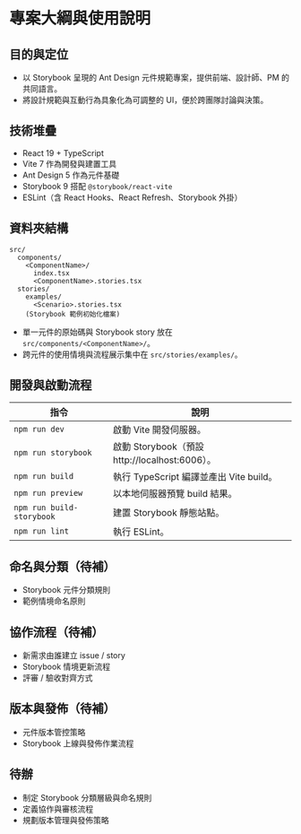 # 專案大綱與使用說明

## 目的與定位
- 以 Storybook 呈現的 Ant Design 元件規範專案，提供前端、設計師、PM 的共同語言。
- 將設計規範與互動行為具象化為可調整的 UI，便於跨團隊討論與決策。

## 技術堆疊
- React 19 + TypeScript
- Vite 7 作為開發與建置工具
- Ant Design 5 作為元件基礎
- Storybook 9 搭配 `@storybook/react-vite`
- ESLint（含 React Hooks、React Refresh、Storybook 外掛）

## 資料夾結構
```
src/
  components/
    <ComponentName>/
      index.tsx
      <ComponentName>.stories.tsx
  stories/
    examples/
      <Scenario>.stories.tsx
    (Storybook 範例初始化檔案)
```
- 單一元件的原始碼與 Storybook story 放在 `src/components/<ComponentName>/`。
- 跨元件的使用情境與流程展示集中在 `src/stories/examples/`。

## 開發與啟動流程
| 指令 | 說明 |
| --- | --- |
| `npm run dev` | 啟動 Vite 開發伺服器。 |
| `npm run storybook` | 啟動 Storybook（預設 http://localhost:6006）。 |
| `npm run build` | 執行 TypeScript 編譯並產出 Vite build。 |
| `npm run preview` | 以本地伺服器預覽 build 結果。 |
| `npm run build-storybook` | 建置 Storybook 靜態站點。 |
| `npm run lint` | 執行 ESLint。 |

## 命名與分類（待補）
- Storybook 元件分類規則
- 範例情境命名原則

## 協作流程（待補）
- 新需求由誰建立 issue / story
- Storybook 情境更新流程
- 評審 / 驗收對齊方式

## 版本與發佈（待補）
- 元件版本管控策略
- Storybook 上線與發佈作業流程

## 待辦
- 制定 Storybook 分類層級與命名規則
- 定義協作與審核流程
- 規劃版本管理與發佈策略
